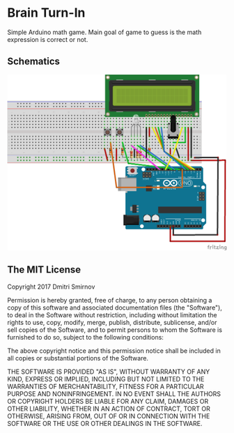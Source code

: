 # Brain Turn-In

Simple Arduino math game. Main goal of game to guess is the math expression is correct or not.

## Schematics
![Brain Turn In schematics](https://raw.githubusercontent.com/dknight/arduino-brain-turn-in/master/arduino-brain-turn-in/arduino-brain-turn-in_bb.png)


## The MIT License

Copyright 2017 Dmitri Smirnov 

Permission is hereby granted, free of charge, to any person obtaining a copy of this software and associated documentation files (the "Software"), to deal in the Software without restriction, including without limitation the rights to use, copy, modify, merge, publish, distribute, sublicense, and/or sell copies of the Software, and to permit persons to whom the Software is furnished to do so, subject to the following conditions:

The above copyright notice and this permission notice shall be included in all copies or substantial portions of the Software.

THE SOFTWARE IS PROVIDED "AS IS", WITHOUT WARRANTY OF ANY KIND, EXPRESS OR IMPLIED, INCLUDING BUT NOT LIMITED TO THE WARRANTIES OF MERCHANTABILITY, FITNESS FOR A PARTICULAR PURPOSE AND NONINFRINGEMENT. IN NO EVENT SHALL THE AUTHORS OR COPYRIGHT HOLDERS BE LIABLE FOR ANY CLAIM, DAMAGES OR OTHER LIABILITY, WHETHER IN AN ACTION OF CONTRACT, TORT OR OTHERWISE, ARISING FROM, OUT OF OR IN CONNECTION WITH THE SOFTWARE OR THE USE OR OTHER DEALINGS IN THE SOFTWARE.